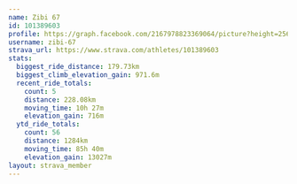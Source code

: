 ```yaml
---
name: Zibi 67
id: 101389603
profile: https://graph.facebook.com/2167978823369064/picture?height=256&width=256
username: zibi-67
strava_url: https://www.strava.com/athletes/101389603
stats:
  biggest_ride_distance: 179.73km
  biggest_climb_elevation_gain: 971.6m
  recent_ride_totals:
    count: 5
    distance: 228.08km
    moving_time: 10h 27m
    elevation_gain: 716m
  ytd_ride_totals:
    count: 56
    distance: 1284km
    moving_time: 85h 40m
    elevation_gain: 13027m
layout: strava_member
--- 
```

